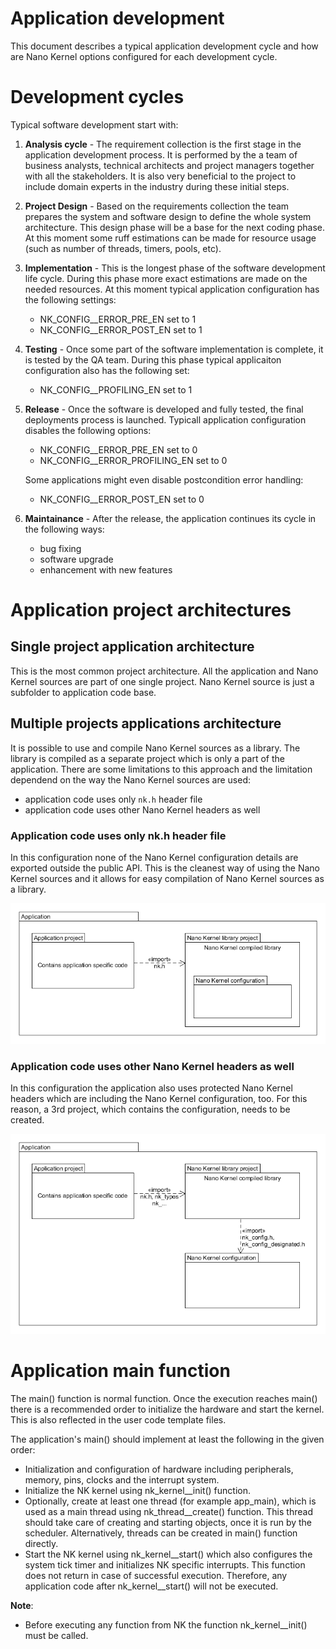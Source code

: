# Application development

This document describes a typical application development cycle and how are Nano Kernel options 
configured for each development cycle.

# Development cycles

Typical software development start with:
1. __Analysis cycle__ - The requirement collection is the first stage in the application development 
   process. It is performed by the a team of business analysts, technical architects and project 
   managers together with all the stakeholders. It is also very beneficial to the project to include 
   domain experts in the industry during these initial steps.
2. __Project Design__ - Based on the requirements collection the team prepares the system and 
   software design to define the whole system architecture. This design phase will be a base for the 
   next coding phase. At this moment some ruff estimations can be made for resource usage (such as 
   number of threads, timers, pools, etc).
3. __Implementation__ - This is the longest phase of the software development life cycle. During 
   this phase more exact estimations are made on the needed resources. At this moment typical 
   application configuration has the following settings:
   - NK_CONFIG__ERROR_PRE_EN set to 1
   - NK_CONFIG__ERROR_POST_EN set to 1

4. __Testing__ - Once some part of the software implementation is complete, it is tested by the QA 
   team. During this phase typical applicaiton configuration also has the following set:
   - NK_CONFIG__PROFILING_EN set to 1
5. __Release__ - Once the software is developed and fully tested, the final deployments process is 
   launched. Typicall application configuration disables the following options:
   - NK_CONFIG__ERROR_PRE_EN set to 0
   - NK_CONFIG__ERROR_PROFILING_EN set to 0
   
   Some applications might even disable postcondition error handling:
   - NK_CONFIG__ERROR_POST_EN set to 0
6. __Maintainance__ - After the release, the application continues its cycle in the following ways:
    - bug fixing
    - software upgrade
    - enhancement with new features

# Application project architectures

## Single project application architecture

This is the most common project architecture. All the application and Nano Kernel sources are part
of one single project. Nano Kernel source is just a subfolder to application code base.

## Multiple projects applications architecture

It is possible to use and compile Nano Kernel sources as a library. The library is compiled as a
separate project which is only a part of the application. There are some limitations to this 
approach and the limitation dependend on the way the Nano Kernel sources are used:
- application code uses only `nk.h` header file
- application code uses other Nano Kernel headers as well 

### Application code uses only nk.h header file

In this configuration none of the Nano Kernel configuration details are exported outside the public
API. This is the cleanest way of using the Nano Kernel sources and it allows for easy compilation of
Nano Kernel sources as a library.

![Application development with public API only](images/app_dev_multi_no_types.png)

### Application code uses other Nano Kernel headers as well

In this configuration the application also uses protected Nano Kernel headers which are including 
the Nano Kernel configuration, too. For this reason, a 3rd project, which contains the 
configuration, needs to be created.

![Application development with public API and protected headers](images/app_dev_multi.png)

# Application main function

The main() function is normal function. Once the execution reaches main() there is a recommended 
order to initialize the hardware and start the kernel. This is also reflected in the user code 
template files.

The application's main() should implement at least the following in the given order:

* Initialization and configuration of hardware including peripherals, memory, pins, clocks and the 
  interrupt system.
* Initialize the NK kernel using nk_kernel__init() function.
* Optionally, create at least one thread (for example app_main), which is used as a main thread 
  using nk_thread__create() function. This thread should take care of creating and starting objects, 
  once it is run by the scheduler. Alternatively, threads can be created in main() function
  directly.
* Start the NK kernel using nk_kernel__start() which also configures the system tick timer and 
  initializes NK specific interrupts. This function does not return in case of successful execution. 
  Therefore, any application code after nk_kernel__start() will not be executed.

__Note__:

* Before executing any function from NK the function nk_kernel__init() must be called.


